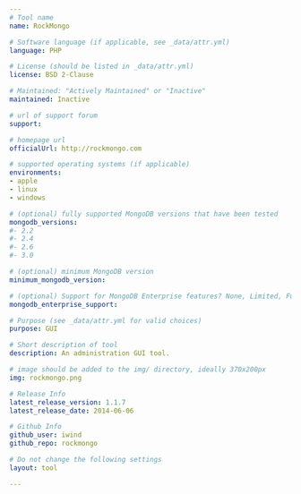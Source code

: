 ```yaml
---
# Tool name
name: RockMongo

# Software language (if applicable, see _data/attr.yml)
language: PHP

# License (should be listed in _data/attr.yml)
license: BSD 2-Clause

# Maintained: "Actively Maintained" or "Inactive"
maintained: Inactive

# url of support forum
support: 

# homepage url
officialUrl: http://rockmongo.com

# supported operating systems (if applicable)
environments:
- apple
- linux
- windows

# (optional) fully supported MongoDB versions that have been tested
mongodb_versions:
#- 2.2
#- 2.4
#- 2.6
#- 3.0

# (optional) minimum MongoDB version
minimum_mongodb_version:

# (optional) Support for MongoDB Enterprise features? None, Limited, Full
mongodb_enterprise_support: 

# Purpose (see _data/attr.yml for valid choices)
purpose: GUI

# Short description of tool
description: An administration GUI tool.

# image should be added to the img/ directory, ideally 370x200px
img: rockmongo.png

# Release Info
latest_release_version: 1.1.7
latest_release_date: 2014-06-06

# Github Info
github_user: iwind
github_repo: rockmongo

# Do not change the following settings
layout: tool

---
```


